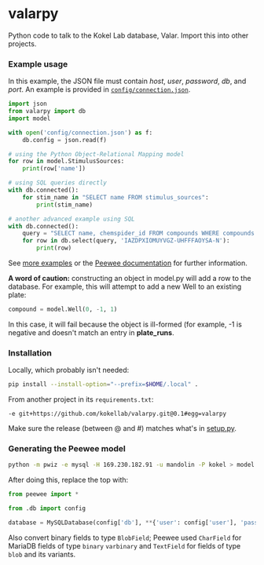 # valarpy
Python code to talk to the Kokel Lab database, Valar. Import this into other projects.

### Example usage

In this example, the JSON file must contain _host_, _user_, _password_, _db_, and _port_. An example is provided in [`config/connection.json`](config/connection.json).

```python
import json
from valarpy import db
import model

with open('config/connection.json') as f:
	db.config = json.read(f)

# using the Python Object-Relational Mapping model
for row in model.StimulusSources:
	print(row['name'])

# using SQL queries directly
with db.connected():
	for stim_name in "SELECT name FROM stimulus_sources":
		print(stim_name)

# another advanced example using SQL
with db.connected():
    query = "SELECT name, chemspider_id FROM compounds WHERE compounds.inchikey = %s"
    for row in db.select(query, 'IAZDPXIOMUYVGZ-UHFFFAOYSA-N'):
        print(row)
```

See [more examples](https://github.com/kokellab/kokel-scripts) or the [Peewee documentation](http://docs.peewee-orm.com/en/latest/) for further information.

**A word of caution:** constructing an object in model.py will add a row to the database. For example, this will attempt to add a new Well to an existing plate:

```python
compound = model.Well(0, -1, 1)
```

In this case, it will fail because the object is ill-formed (for example, -1 is negative and doesn't match an entry in __plate_runs__.

### Installation

Locally, which probably isn't needed:

```bash
pip install --install-option="--prefix=$HOME/.local" .
```

From another project in its `requirements.txt`:

```
-e git+https://github.com/kokellab/valarpy.git@0.1#egg=valarpy
```

Make sure the release (between @ and #) matches what's in [setup.py](setup.py).


### Generating the Peewee model

```bash
python -m pwiz -e mysql -H 169.230.182.91 -u mandolin -P kokel > model.py
```

After doing this, replace the top with:

```python
from peewee import *

from .db import config

database = MySQLDatabase(config['db'], **{'user': config['user'], 'password': config['password'], 'host': config['host'], 'port': config['port']})

```

Also convert binary fields to type `BlobField`; Peewee used `CharField` for MariaDB fields of type `binary` `varbinary` and `TextField` for fields of type `blob` and its variants.

